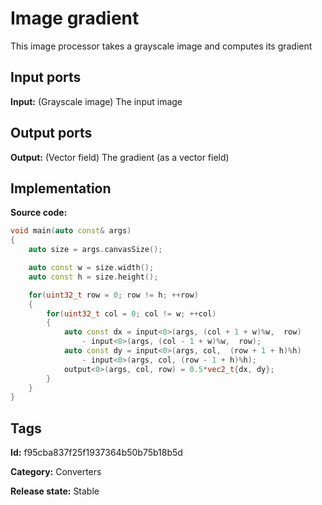 # Image gradient

This image processor takes a grayscale image and computes its gradient

## Input ports

__Input:__ (Grayscale image) The input image

## Output ports

__Output:__ (Vector field) The gradient (as a vector field)

## Implementation

__Source code:__

```c++
void main(auto const& args)
{
	auto size = args.canvasSize();

	auto const w = size.width();
	auto const h = size.height();

	for(uint32_t row = 0; row != h; ++row)
	{
		for(uint32_t col = 0; col != w; ++col)
		{
			auto const dx = input<0>(args, (col + 1 + w)%w,  row)
				- input<0>(args, (col - 1 + w)%w,  row);
			auto const dy = input<0>(args, col,  (row + 1 + h)%h)
				- input<0>(args, col, (row - 1 + h)%h);
			output<0>(args, col, row) = 0.5*vec2_t{dx, dy};
		}
	}
}
```

## Tags

__Id:__ f95cba837f25f1937364b50b75b18b5d

__Category:__ Converters

__Release state:__ Stable